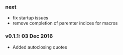 ### next
  - fix startup issues
  - remove completion of paremter indices for macros

### v0.1.1: 03 Dec 2016
  - Added autoclosing quotes
